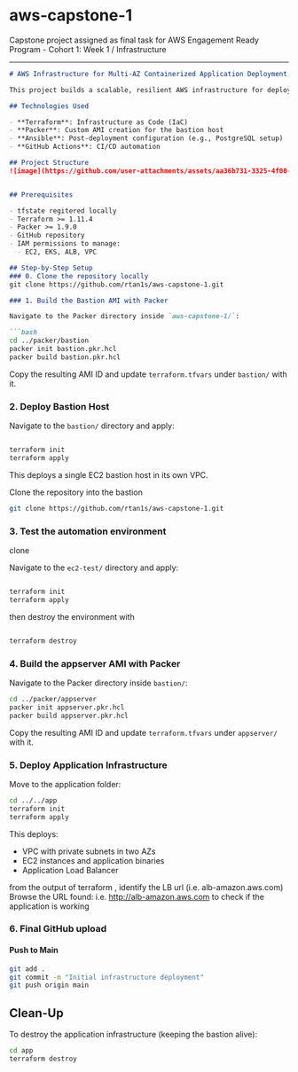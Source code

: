 # aws-capstone-1
Capstone project  assigned as final task for AWS Engagement Ready Program - Cohort 1: Week 1 / Infrastructure


---

```markdown
# AWS Infrastructure for Multi-AZ Containerized Application Deployment

This project builds a scalable, resilient AWS infrastructure for deploying a containerized application using Terraform, Packer, and Ansible. The infrastructure spans multiple Availability Zones in the `us-east-1` region and includes a non-HA bastion host for management and automation purposes.

## Technologies Used

- **Terraform**: Infrastructure as Code (IaC)
- **Packer**: Custom AMI creation for the bastion host
- **Ansible**: Post-deployment configuration (e.g., PostgreSQL setup)
- **GitHub Actions**: CI/CD automation

## Project Structure
![image](https://github.com/user-attachments/assets/aa36b731-3325-4f00-9f78-06a648ca893f)


## Prerequisites

- tfstate regitered locally
- Terraform >= 1.11.4
- Packer >= 1.9.0
- GitHub repository
- IAM permissions to manage:
  - EC2, EKS, ALB, VPC

## Step-by-Step Setup
### 0. Clone the repository locally
git clone https://github.com/rtan1s/aws-capstone-1.git

### 1. Build the Bastion AMI with Packer

Navigate to the Packer directory inside `aws-capstone-1/`:

```bash
cd ../packer/bastion
packer init bastion.pkr.hcl
packer build bastion.pkr.hcl
```

Copy the resulting AMI ID and update `terraform.tfvars` under `bastion/` with it.

### 2. Deploy Bastion Host

Navigate to the `bastion/` directory and apply:

```bash

terraform init
terraform apply
```

This deploys a single EC2 bastion host in its own VPC.

Clone the repository into the bastion
```bash
git clone https://github.com/rtan1s/aws-capstone-1.git
```

### 3. Test the automation environment
clone 

Navigate to the `ec2-test/` directory and apply:

```bash

terraform init
terraform apply
```

then destroy the environment with
```bash

terraform destroy

```


### 4. Build the appserver AMI with Packer

Navigate to the Packer directory inside `bastion/`:

```bash
cd ../packer/appserver
packer init appserver.pkr.hcl
packer build appserver.pkr.hcl
```

Copy the resulting AMI ID and update `terraform.tfvars` under `appserver/` with it.

### 5. Deploy Application Infrastructure

Move to the application folder:

```bash
cd ../../app
terraform init
terraform apply
```

This deploys:

- VPC with private subnets in two AZs
- EC2 instances and application binaries
- Application Load Balancer

from the output of terraform , identify the LB url (i.e. alb-amazon.aws.com)
Browse the URL found:
  i.e. http://alb-amazon.aws.com
to check if the application is working

### 6. Final GitHub upload

#### Push to Main

```bash
git add .
git commit -m "Initial infrastructure deployment"
git push origin main
```

## Clean-Up

To destroy the application infrastructure (keeping the bastion alive):

```bash
cd app
terraform destroy
```

